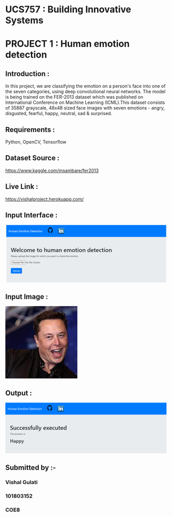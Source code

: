 # UCS757 : Building Innovative Systems
# PROJECT 1 : Human emotion detection
## Introduction :
In this project, we are classifying the emotion on a person's face into one of the seven categories, using deep convolutional neural networks. The model is being trained on the FER-2013 dataset which was published on International Conference on Machine Learning (ICML).This dataset consists of 35887 grayscale, 48x48 sized face images with seven emotions - angry, disgusted, fearful, happy, neutral, sad & surprised.

## Requirements : 
Python, OpenCV, Tensorflow
## Dataset Source :
https://www.kaggle.com/msambare/fer2013

## Live Link :
https://vishalproject.herokuapp.com/

## Input Interface :
![Screenshot](input.PNG)

## Input Image :
![Screenshot](input1.jpg)

## Output :
![Screenshot](output.PNG)

## Submitted by :- 
### Vishal Gulati
### 101803152
### COE8

